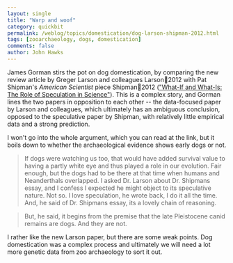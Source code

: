 ```yaml
---
layout: single 
title: "Warp and woof" 
category: quickbit
permalink: /weblog/topics/domestication/dog-larson-shipman-2012.html
tags: [zooarchaeology, dogs, domestication] 
comments: false 
author: John Hawks 
---
```


James Gorman stirs the pot on dog domestication, by comparing the new review article by Greger Larson and colleagues <bib>Larson:dog:2012</bib> with Pat Shipman's <em>American Scientist</em> piece <bib>Shipman:eyes:2012</bib> (<a href="http://www.nytimes.com/2012/05/29/science/dogs-and-humans-speculation-and-science.html">"What-If and What-Is: The Role of Speculation in Science"</a>). This is a complex story, and Gorman lines the two papers in opposition to each other -- the data-focused paper by Larson and colleagues, which ultimately has an ambiguous conclusion, opposed to the speculative paper by Shipman, with relatively little empirical data and a strong prediction. 

I won't go into the whole argument, which you can read at the link, but it boils down to whether the archaeological evidence shows early dogs or not. 

<blockquote>If dogs were watching us too, that would have added survival value to having a partly white eye and thus played a role in our evolution. Fair enough, but the dogs had to be there at that time when humans and Neanderthals overlapped. I asked Dr. Larson about Dr. Shipmans essay, and I confess I expected he might object to its speculative nature. Not so. I love speculation, he wrote back, I do it all the time. And, he said of Dr. Shipmans essay, its a lovely chain of reasoning.</blockquote>

<blockquote>But, he said, it begins from the premise that the late Pleistocene canid remains are dogs. And they are not.</blockquote>

I rather like the new Larson paper, but there are some weak points. Dog domestication was a complex process and ultimately we will need a lot more genetic data from zoo archaeology to sort it out. 



